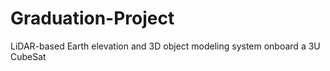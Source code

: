 # Graduation-Project
 LiDAR-based Earth elevation and 3D object modeling system onboard a 3U CubeSat
